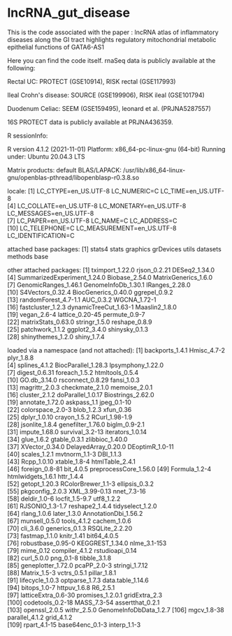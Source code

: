 # lncRNA_gut_disease

This is the code associated with the paper : 
lncRNA atlas of inflammatory diseases along the GI tract highlights regulatory mitochondrial metabolic epithelial functions of GATA6-AS1  

Here you can find the code itself. rnaSeq data is publicly available at the following:


Rectal UC: PROTECT (GSE10914), RISK rectal (GSE117993)

Ileal Crohn's disease: SOURCE (GSE199906), RISK ileal (GSE101794)

Duodenum Celiac: SEEM (GSE159495), leonard et al. (PRJNA5287557)


16S PROTECT data is publicly available at PRJNA436359.





R sessionInfo:

R version 4.1.2 (2021-11-01)
Platform: x86_64-pc-linux-gnu (64-bit)
Running under: Ubuntu 20.04.3 LTS

Matrix products: default
BLAS/LAPACK: /usr/lib/x86_64-linux-gnu/openblas-pthread/libopenblasp-r0.3.8.so

locale:
 [1] LC_CTYPE=en_US.UTF-8       LC_NUMERIC=C               LC_TIME=en_US.UTF-8       
 [4] LC_COLLATE=en_US.UTF-8     LC_MONETARY=en_US.UTF-8    LC_MESSAGES=en_US.UTF-8   
 [7] LC_PAPER=en_US.UTF-8       LC_NAME=C                  LC_ADDRESS=C              
[10] LC_TELEPHONE=C             LC_MEASUREMENT=en_US.UTF-8 LC_IDENTIFICATION=C       

attached base packages:
[1] stats4    stats     graphics  grDevices utils     datasets  methods   base     

other attached packages:
 [1] tximport_1.22.0             rjson_0.2.21                DESeq2_1.34.0              
 [4] SummarizedExperiment_1.24.0 Biobase_2.54.0              MatrixGenerics_1.6.0       
 [7] GenomicRanges_1.46.1        GenomeInfoDb_1.30.1         IRanges_2.28.0             
[10] S4Vectors_0.32.4            BiocGenerics_0.40.0         ggrepel_0.9.2              
[13] randomForest_4.7-1.1        AUC_0.3.2                   WGCNA_1.72-1               
[16] fastcluster_1.2.3           dynamicTreeCut_1.63-1       Maaslin2_1.8.0             
[19] vegan_2.6-4                 lattice_0.20-45             permute_0.9-7              
[22] matrixStats_0.63.0          stringr_1.5.0               reshape_0.8.9              
[25] patchwork_1.1.2             ggplot2_3.4.0               shinysky_0.1.3             
[28] shinythemes_1.2.0           shiny_1.7.4                

loaded via a namespace (and not attached):
  [1] backports_1.4.1        Hmisc_4.7-2            plyr_1.8.8            
  [4] splines_4.1.2          BiocParallel_1.28.3    lpsymphony_1.22.0     
  [7] digest_0.6.31          foreach_1.5.2          htmltools_0.5.4       
 [10] GO.db_3.14.0           rsconnect_0.8.29       fansi_1.0.3           
 [13] magrittr_2.0.3         checkmate_2.1.0        memoise_2.0.1         
 [16] cluster_2.1.2          doParallel_1.0.17      Biostrings_2.62.0     
 [19] annotate_1.72.0        askpass_1.1            jpeg_0.1-10           
 [22] colorspace_2.0-3       blob_1.2.3             xfun_0.36             
 [25] dplyr_1.0.10           crayon_1.5.2           RCurl_1.98-1.9        
 [28] jsonlite_1.8.4         genefilter_1.76.0      biglm_0.9-2.1         
 [31] impute_1.68.0          survival_3.2-13        iterators_1.0.14      
 [34] glue_1.6.2             gtable_0.3.1           zlibbioc_1.40.0       
 [37] XVector_0.34.0         DelayedArray_0.20.0    DEoptimR_1.0-11       
 [40] scales_1.2.1           mvtnorm_1.1-3          DBI_1.1.3             
 [43] Rcpp_1.0.10            xtable_1.8-4           htmlTable_2.4.1       
 [46] foreign_0.8-81         bit_4.0.5              preprocessCore_1.56.0 
 [49] Formula_1.2-4          htmlwidgets_1.6.1      httr_1.4.4            
 [52] getopt_1.20.3          RColorBrewer_1.1-3     ellipsis_0.3.2        
 [55] pkgconfig_2.0.3        XML_3.99-0.13          nnet_7.3-16           
 [58] deldir_1.0-6           locfit_1.5-9.7         utf8_1.2.2            
 [61] RJSONIO_1.3-1.7        reshape2_1.4.4         tidyselect_1.2.0      
 [64] rlang_1.0.6            later_1.3.0            AnnotationDbi_1.56.2  
 [67] munsell_0.5.0          tools_4.1.2            cachem_1.0.6          
 [70] cli_3.6.0              generics_0.1.3         RSQLite_2.2.20        
 [73] fastmap_1.1.0          knitr_1.41             bit64_4.0.5           
 [76] robustbase_0.95-0      KEGGREST_1.34.0        nlme_3.1-153          
 [79] mime_0.12              compiler_4.1.2         rstudioapi_0.14       
 [82] curl_5.0.0             png_0.1-8              tibble_3.1.8          
 [85] geneplotter_1.72.0     pcaPP_2.0-3            stringi_1.7.12        
 [88] Matrix_1.5-3           vctrs_0.5.1            pillar_1.8.1          
 [91] lifecycle_1.0.3        optparse_1.7.3         data.table_1.14.6     
 [94] bitops_1.0-7           httpuv_1.6.8           R6_2.5.1              
 [97] latticeExtra_0.6-30    promises_1.2.0.1       gridExtra_2.3         
[100] codetools_0.2-18       MASS_7.3-54            assertthat_0.2.1      
[103] openssl_2.0.5          withr_2.5.0            GenomeInfoDbData_1.2.7
[106] mgcv_1.8-38            parallel_4.1.2         grid_4.1.2            
[109] rpart_4.1-15           base64enc_0.1-3        interp_1.1-3 
